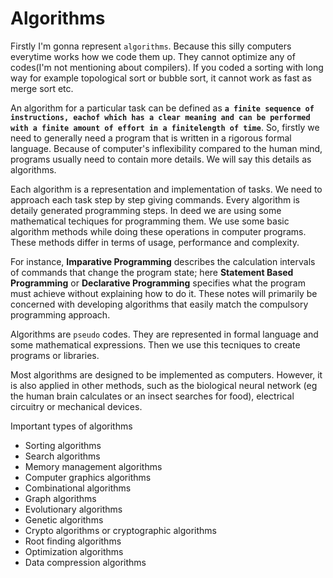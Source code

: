 Algorithms
==========

Firstly I'm gonna represent `algorithms`. Because this silly computers everytime works how we code them up. They cannot optimize any of codes(I'm not mentioning about compilers). If you coded a sorting with long way for example topological sort or bubble sort, it cannot work as fast as merge sort etc.

An algorithm for a particular task can be defined as **`a finite sequence of instructions, eachof which has a clear meaning and can be performed with a finite amount of effort in a finitelength of time`**. So, firstly we need to generally need a program that is written in a rigorous formal language. Because of computer's inflexibility compared to the human mind, programs usually need to contain more details. We will say this details as algorithms.

Each algorithm is a representation and implementation of tasks. We need to approach each task step by step giving commands. Every algorithm is detaily generated programming steps. In deed we are using some mathematical techiques for programming them. We use some basic algorithm methods while doing these operations in computer programs. These methods differ in terms of usage, performance and complexity. 

For instance, **Imparative Programming** describes the calculation intervals of commands that change the program state; here **Statement Based Programming** or **Declarative Programming** specifies what the program must achieve without explaining how to do it. These notes will primarily be concerned with developing algorithms that easily match the compulsory programming approach.

Algorithms are `pseudo` codes. They are represented in formal language and some mathematical expressions. Then we use this tecniques to create programs or libraries. 

Most algorithms are designed to be implemented as computers. However, it is also applied in other methods, such as the biological neural network (eg the human brain calculates or an insect searches for food), electrical circuitry or mechanical devices.

Important types of algorithms

  * Sorting algorithms
  * Search algorithms
  * Memory management algorithms
  * Computer graphics algorithms
  * Combinational algorithms
  * Graph algorithms
  * Evolutionary algorithms
  * Genetic algorithms
  * Crypto algorithms or cryptographic algorithms
  * Root finding algorithms
  * Optimization algorithms
  * Data compression algorithms
  